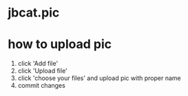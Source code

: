 # jbcat.pic

# how to upload pic
1. click 'Add file'
1. click 'Upload file'
1. click 'choose your files' and upload pic with proper name
1. commit changes
